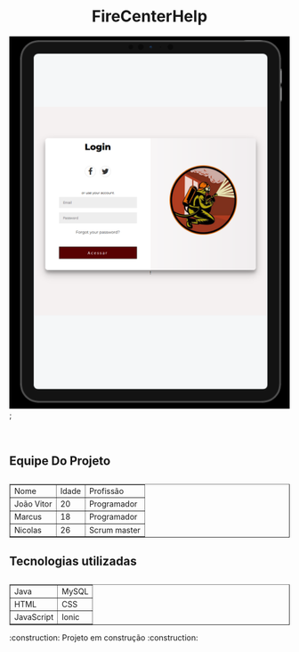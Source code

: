 
<h1 align="center">FireCenterHelp </h1>


<img src=".gitHub/Mobile.png">;

<table border="1">
<br>
<h2>Equipe Do Projeto<h2>
    <tr>
        <td>Nome</td>
        <td>Idade</td>
        <td>Profissão</td>
    </tr>
    <tr>
        <td>João Vitor</td>
        <td>20</td>
        <td>Programador</td>
    </tr>
    <tr>
        <td>Marcus</td>
        <td>18</td>
        <td>Programador</td>
    </tr>
    <tr>
        <td>Nicolas</td>
        <td>26</td>
        <td>Scrum master</td>
    </tr>
</table>

<table border="1">
    <h2>Tecnologias utilizadas<h2>
    <tr>
        <td>Java</td>
        <td>MySQL</td>
    </tr>
    <tr>
        <td>HTML</td>
        <td>CSS</td>
    </tr>
    <tr>
        <td>JavaScript</td>
        <td>Ionic</td>
    </tr>
</table>
 :construction: Projeto em construção :construction:
